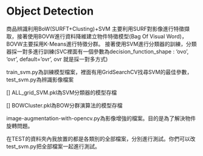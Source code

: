 # Object Detection

商品辨識利用BoW(SURFT+Clusting)+SVM
主要利用SURF對影像進行特徵擷取，接著使用BOVW進行資料降維建立物件特徵模型(Bag Of Visual Word)，BOVW主要採用K-Means進行特徵分群。
接著使用SVM進行分類器的訓練，分類器採一對多進行訓練(SVC裡面有一個參數為decision_function_shape : ‘ovo’, ‘ovr’, default=’ovr’, ovr 就是採一對多方式)

train_svm.py為訓練模型檔案，裡面有用GridSearchCV找尋SVM的最佳參數，test_svm.py為辨識影像檔案

[] ALL_grid_SVM.pkl為SVM分類器的模型存檔

[] BOWCluster.pkl為BOW分群演算法的模型存檔

image-augmentation-with-opencv.py為影像增強的檔案。目的是為了解決物件旋轉問題。

在TEST的資料夾內我放置的都是各類別的全部檔案，分別進行測試。你們可以改test_svm.py把全部檔案一起進行測試。
